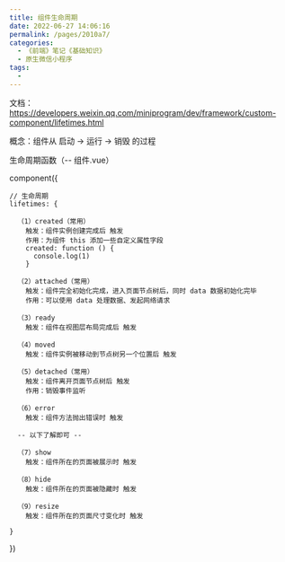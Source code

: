 ```yaml
---
title: 组件生命周期
date: 2022-06-27 14:06:16
permalink: /pages/2010a7/
categories:
  - 《前端》笔记《基础知识》
  - 原生微信小程序
tags:
  - 
---
```

文档：https://developers.weixin.qq.com/miniprogram/dev/framework/custom-component/lifetimes.html

概念：组件从 启动 → 运行 → 销毁 的过程

生命周期函数（-- 组件.vue）

  component({

    // 生命周期
    lifetimes: {

      （1）created（常用）
        触发：组件实例创建完成后 触发
        作用：为组件 this 添加一些自定义属性字段
        created: function () {
          console.log(1)
        }

      （2）attached（常用）
        触发：组件完全初始化完成，进入页面节点树后，同时 data 数据初始化完毕
        作用：可以使用 data 处理数据、发起网络请求

      （3）ready
        触发：组件在视图层布局完成后 触发

      （4）moved
        触发：组件实例被移动到节点树另一个位置后 触发

      （5）detached（常用）
        触发：组件离开页面节点树后 触发
        作用：销毁事件监听

      （6）error
        触发：组件方法抛出错误时 触发

      -- 以下了解即可 --

      （7）show
        触发：组件所在的页面被展示时 触发

      （8）hide
        触发：组件所在的页面被隐藏时 触发

      （9）resize
        触发：组件所在的页面尺寸变化时 触发

    }

  })
